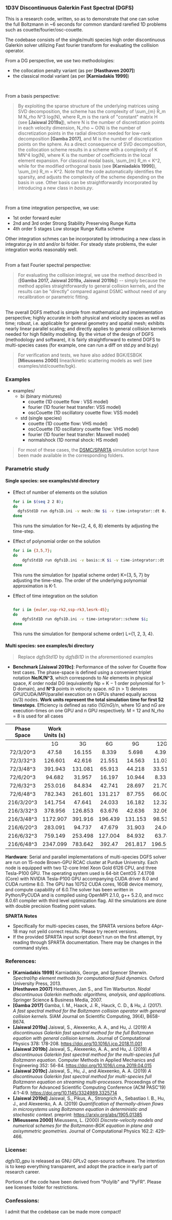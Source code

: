### 1D3V Discontinuous Galerkin Fast Spectral (DGFS)
This is a research code, written, so as to demonstrate that one can solve the full Boltzmann in ~6 seconds for common standard rarefied 1D problems such as couette/fourier/osc-couette.

The codebase consists of the single/multi species high order discontinuous Galerkin solver utilizing Fast fourier transform for evaluating the collision operator. 
<br/>  

From a DG perspective, we use two methodologies: 

* the collocation penalty variant (as per **[Hasthaven 2007]**)
* the classical modal variant (as per **[Karniadakis 1999]**)
<br/>

From a basis perspective:

> By exploiting the sparse structure of the underlying matrices using SVD decomposition, the scheme has the complexity of \sum_{m} R_m M N_rho N^3 log(N), where R_m is the rank of "constant" matrix H (see **[Jaiswal 2019a]**), where N is the number of discretization points in each velocity dimension, N_rho ~ O(N) is the number of discretization points in the radial direction needed for low-rank decomposition **[Gamba 2017]**, and M is the number of discretization points on the sphere. As a direct consequence of SVD decomposition, the collocation scheme results in a scheme with a complexity of K MN^4 log(N), where K is the number of coefficients in the local element expansion. For classical modal basis, \sum_{m} R_m < K^2, while for the modified orthogonal basis (see **[Karniadakis 1999]**), \sum_{m} R_m = K^2. Note that the code automatically identifies the sparsity, and adjusts the complexity of the scheme depending on the basis in use. Other basis can be straightforwardly incorporated by introducing a new class in *basis.py*. 
<br/>

From a time integration perspective, we use: 
>
* 1st order forward euler
* 2nd and 3rd order Strong Stability Preserving Runge Kutta 
* 4th order 5 stages Low storage Runge Kutta scheme

Other integration schmes can be incorporated by introducing a new class in integrator.py in std and/or bi folder. For steady state problems, the euler integration works reasonably well. 
<br/><br/>
  
From a fast Fourier spectral perspective:
> For evaluating the collision integral, we use the method described in (**[Gamba 2017, Jaiswal 2019a, Jaiswal 2019b]**) -- simply because the method applies straightforwardly to general collision kernels, and the results can be "directly" compared against DSMC without need of any recalibration or parametric fitting.   

<br/>
The overall DGFS method is simple from mathematical and implementation perspective; highly accurate in both physical and velocity spaces as well as time; robust, i.e. applicable for general geometry and spatial mesh; exhibits nearly linear parallel scaling; and directly applies to general collision kernels needed for high fidelity modelling. By the virtue of the design of DGFS (methodology and software), it is fairly straightforward to extend DGFS to multi-species cases (for example, one can run a diff on std.py and bi.py)    

<br/>  

> For verification and tests, we have also added BGK/ESBGK **[Mieussens 2000]** linear/kinetic scattering models as well (see examples/std/couette/bgk).

### Examples
* examples/
  * bi (binary mixtures)
      * couette (1D couette flow : VSS model)
      * fourier (1D fourier heat transfer: VSS model)
      * oscCouette (1D oscillatory couette flow: VSS model)
  * std (single species)
      * couette (1D couette flow: VHS model)
      * oscCouette (1D oscillatory couette flow: VHS model)
      * fourier (1D fourier heat transfer: Maxwell model)
      * normalshock (1D normal shock: HS model)
> For most of these cases, the [DSMC/SPARTA](https://sparta.sandia.gov/) simulation script have been made available in the corresponding folders.

### Parametric study
#### Single species: see examples/std directory

* Effect of number of elements on the solution
  ```bash
  for i in $(seq 2 2 8);
  do 
    dgfsStd1D run dgfs1D.ini -v mesh::Ne $i -v time-integrator::dt 0.001/$i; 
  done
  ```
  This runs the simulation for Ne={2, 4, 6, 8} elements by adjusting the time-step. 

* Effect of polynomial order on the solution
  ```bash
  for i in {3,5,7};
  do 
      dgfsStd1D run dgfs1D.ini -v basis::K $i -v time-integrator::dt 0.001/$i; 
  done
  ```
  This runs the simulation for (spatial scheme order) K={3, 5, 7} by adjusting the time-step. The order of the underlying polynomial approximation is K-1. 

* Effect of time integration on the solution
  ```bash

  for i in {euler,ssp-rk2,ssp-rk3,lesrk-45};
  do 
      dgfsStd1D run dgfs1D.ini -v time-integrator::scheme $i;
  done
  ```
  This runs the simulation for (temporal scheme order) L={1, 2, 3, 4}. 


#### Multi species: see examples/bi directory
> Replace *dgfsStd1D* by *dgfsBi1D* in the aforementioned examples

* **Benchmark [Jaiswal 2019c]**: Performance of the solver for Couette flow test cases. The phase-space is defined using a convenient triplet notation 
**Ne/K/N^3**, which corresponds to *Ne* elements in physical space, *K* order nodal DG (equivalently Np = K − 1 order polynomial for 1-D domain), and 
**N^3** points in velocity space. n*G* (n > 1) denotes GPU/CUDA/MPI/parallel execution on n GPUs shared equally across (n/3) nodes. **Work units 
represent the total simulation time for first 52 timesteps**. Efficiency is defined as ratio (1*G*/n*G*)/n, where 1*G* and n*G* are execution-times on 
one GPU and n GPU respectively. M = 12 and N_rho = 8 is used for all cases

| Phase Space | Work Units (s) |         |         |         |         |        |        | Efficiency |       |       |        |        |        |
|:-----------:|:--------------:|:-------:|:-------:|:-------:|:-------:|:------:|:------:|:----------:|:-----:|:-----:|:------:|:------:|:------:|
|             |       1G       |    3G   |    6G   |    9G   |   12G   |   24G  |   36G  |    1G/3G   | 1G/6G | 1G/9G | 1G/12G | 1G/24G | 1G/36G |
|  72/3/20^3  |      47.58     |  16.155 |  8.339  |  5.698  |  4.392  |  2.423 |  1.774 |    0.98    |  0.95 |  0.93 |   0.9  |  0.82  |  0.84  |
|  72/3/32^3  |     126.601    |  42.616 |  21.551 |  14.563 |  11.038 |  5.784 |  4.03  |    0.99    |  0.98 |  0.97 |  0.96  |  0.91  |  0.98  |
|  72/3/48^3  |     391.943    | 131.081 |  65.913 |  44.218 |  33.513 | 17.224 | 11.621 |      1     |  0.99 |  0.98 |  0.97  |  0.95  |  1.05  |
|  72/6/20^3  |     94.682     |  31.957 |  16.197 |  10.944 |  8.331  |  4.392 |  30.79 |    0.99    |  0.97 |  0.96 |  0.95  |   0.9  |  0.96  |
|  72/6/32^3  |     253.016    |  84.834 |  42.741 |  28.697 |  21.703 | 11.158 |  7.693 |    0.99    |  0.99 |  0.98 |  0.97  |  0.94  |  1.03  |
|  72/6/48^3  |     782.343    | 261.601 | 131.217 |  87.755 |  66.009 |  33.52 | 22.509 |      1     |  0.99 |  0.99 |  0.99  |  0.97  |  1.09  |
|  216/3/20^3 |     141.754    |  47.641 |  24.033 |  16.182 |  12.326 |  6.356 |  4.388 |    0.99    |  0.98 |  0.97 |  0.96  |  0.93  |  1.01  |
|  216/3/32^3 |     378.956    | 126.853 |  63.676 |  42.636 |  32.066 | 16.295 | 11.041 |      1     |  0.99 |  0.99 |  0.98  |  0.97  |  1.07  |
|  216/3/48^3 |    1172.907    | 391.916 | 196.439 | 131.153 |  98.538 | 49.652 | 33.471 |      1     |   1   |   1   |  0.99  |  0.98  |   1.1  |
|  216/6/20^3 |     283.091    |  94.737 |  47.679 |  31.903 |  24.06  | 12.262 |  8.32  |      1     | 0.99  |  0.99 |  0.98  |  0.96  |  1.06  |
|  216/6/32^3 |     759.149    | 253.498 | 127.004 |  84.932 |  63.78  | 32.212 | 21.672 |      1     |   1   |   1   |  0.99  |  0.98  |  1.09  |
|  216/6/48^3 |    2347.099    | 783.642 |  392.47 | 261.817 | 196.552 |  98.68 | 66.018 |      1     |   1   |   1   |    1   |  0.99  |  1.11  |

**Hardware**: Serial and parallel implementations of multi-species DGFS solver are run on 15-node Brown-GPU RCAC cluster at Purdue University.
Each node is equipped with two 12-core Intel Xeon Gold 6126 CPU, and three Tesla-P100 GPU. The operating system used is 64-bit
CentOS 7.4.1708 (Core) with NVIDIA Tesla-P100 GPU accompanying CUDA driver 8.0 and CUDA runtime 8.0. The GPU has 10752 CUDA cores, 
16GB device memory, and compute capability of 6.0.The solver has been written in Python/PyCUDA and is compiled using OpenMPI 2.1.0, 
g++ 5.2.0, and nvcc 8.0.61 compiler with third level optimization flag. All the simulations are done with double precision floating point values.

**SPARTA Notes** 
* Specifically for multi-species cases, the SPARTA versions before 4Apr-18 may not yeild correct results. Please try recent versions. 
* If the provided SPARTA input script doesn't run on the first attempt, try reading through SPARTA documentation. There may be changes in the command styles.

### References:
* **[Karniadakis 1999]** Karniadakis, George, and Spencer Sherwin. 
  *Spectral/hp element methods for computational fluid dynamics.* Oxford University Press, 2013.
* **[Hesthaven 2007]** Hesthaven, Jan S., and Tim Warburton. 
  *Nodal discontinuous Galerkin methods: algorithms, analysis, and applications.* Springer Science & Business Media, 2007.
* **[Gamba 2017]** Gamba, I. M., Haack, J. R., Hauck, C. D., & Hu, J. (2017). 
  *A fast spectral method for the Boltzmann collision operator with general collision kernels.* SIAM Journal on Scientific Computing, 39(4), B658-B674.
* **[Jaiswal 2019a]** Jaiswal, S., Alexeenko, A. A., and Hu, J. (2019)
  *A discontinuous Galerkin fast spectral method for the full Boltzmann equation with general collision kernels.* Journal of Computational Physics 378: 178-208. https://doi.org/10.1016/j.jcp.2018.11.001
* **[Jaiswal 2019b]** Jaiswal, S., Alexeenko, A. A., and Hu, J. (2019)
  *A discontinuous Galerkin fast spectral method for the multi-species full Boltzmann equation.* Computer Methods in Applied Mechanics and Engineering 352: 56-84. https://doi.org/10.1016/j.cma.2019.04.015
* **[Jaiswal 2019c]** Jaiswal, S., Hu, J., and Alexeenko, A. A. (2019)
  *A discontinuous Galerkin fast spectral method for multi-species full Boltzmann equation on streaming multi-processors.* Proceedings of the Platform for Advanced Scientific Computing Conference (ACM PASC'19) 4:1-4:9. https://doi.org/10.1145/3324989.3325714
* **[Jaiswal 2019d]** Jaiswal, S., Pikus, A., Strongrich A., Sebastiao I. B., Hu, J., and Alexeenko, A. A. (2019)
  *Quantification of thermally-driven flows in microsystems using Boltzmann equation in deterministic and stochastic context.* preprint: https://arxiv.org/abs/1905.01385 
* **[Mieussens 2000]** Mieussens, L. (2000) 
  *Discrete-velocity models and numerical schemes for the Boltzmann-BGK equation in plane and axisymmetric geometries.* Journal of Computational Physics 162.2: 429-466.

### License:
*dgfs1D_gpu* is released as GNU GPLv2 open-source software. The intention is to keep everything transparent, and adopt the practice in early part of research career.  

Portions of the code have been derived from "Polylib" and "PyFR". Please see licenses folder for restrictions.

### Confessions:
I admit that the codebase can be made more compact!
